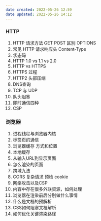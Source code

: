 ```yaml
---
date created: 2022-05-26 12:59
date updated: 2022-05-26 14:12
---
```


### HTTP

1. HTTP 请求方法 GET POST 区别 OPTIONS
2. 常见 HTTP 请求响应头 Content-Type
3. 状态码
4. HTTP 1.0 vs 1.1 vs 2.0
5. HTTP vs HTTPS
6. HTTPS 过程
7. HTTP2 头部压缩
8. DNS查询
9. TCP 与 UDP
10. 队头阻塞
11. 即时通信四种
12. CSP

### 浏览器

1. 进程线程与浏览器内核
2. 标签页的通信
3. 浏览器缓存 方式和位置
4. 本地缓存
5. 从输入URL到显示页面
6. 怎么渲染的页面
7. 跨域九法
8. CORS 复杂请求 预检 cookie
9. 网络攻击以及CSP
10. 内容中存在很多外联资源，如何处理
11. 浏览器在渲染前后分别做什么事情
12. 什么是文档的预解析
13. CSS如何阻塞文档解析
14. 如何优化关键渲染路径
